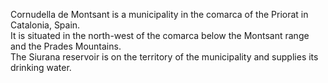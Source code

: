 Cornudella de Montsant is a municipality in the comarca of the Priorat in Catalonia, Spain.<br> 
It is situated in the north-west of the comarca below the Montsant range and the Prades Mountains. <br>
The Siurana reservoir is on the territory of the municipality and supplies its drinking water.